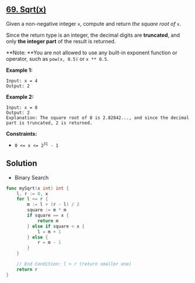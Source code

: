 ## [69. Sqrt(x)](https://leetcode.com/problems/sqrtx/)


Given a non-negative integer `x`, compute and return _the square root of_ `x`.

Since the return type is an integer, the decimal digits are **truncated**, and only **the integer part** of the result is returned.

**Note: **You are not allowed to use any built-in exponent function or operator, such as `pow(x, 0.5)` or `x ** 0.5`.

**Example 1:**

```
Input: x = 4
Output: 2
```

**Example 2:**

```
Input: x = 8
Output: 2
Explanation: The square root of 8 is 2.82842..., and since the decimal part is truncated, 2 is returned.
```

**Constraints:**

*   <code>0 <= x <= 2<sup>31</sup> - 1</code>



## Solution

- Binary Search

```go
func mySqrt(x int) int {
    l, r := 0, x
    for l <= r {
        m := l + (r - l) / 2
        square := m * m
        if square == x {
            return m
        } else if square < x {
            l = m + 1
        } else {
            r = m - 1
        }
    }

    // End Condition: l > r (return smaller one)
    return r
}
```